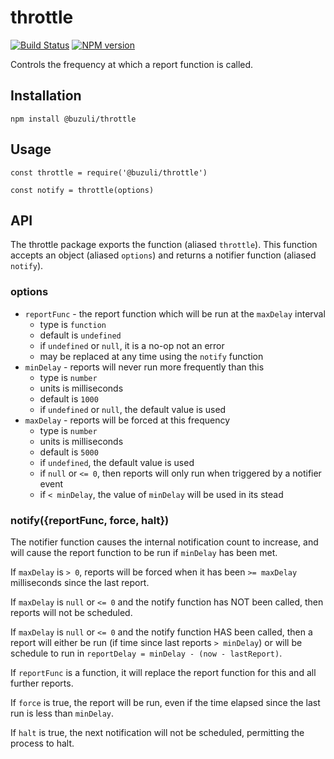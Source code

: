 # throttle

[![Build Status][travis-image]][travis-url]
[![NPM version][npm-image]][npm-url]


Controls the frequency at which a report function is called.

## Installation

```
npm install @buzuli/throttle
```

## Usage

```
const throttle = require('@buzuli/throttle')

const notify = throttle(options)
```

## API

The throttle package exports the function (aliased `throttle`). This function accepts an object (aliased `options`) and returns a notifier function (aliased `notify`).

### options
* `reportFunc` - the report function which will be run at the `maxDelay` interval
  * type is `function`
  * default is `undefined`
  * if `undefined` or `null`, it is a no-op not an error
  * may be replaced at any time using the `notify` function
* `minDelay` - reports will never run more frequently than this
  * type is `number`
  * units is milliseconds
  * default is `1000`
  * if `undefined` or `null`, the default value is used
* `maxDelay` - reports will be forced at this frequency
  * type is `number`
  * units is milliseconds
  * default is `5000`
  * if `undefined`, the default value is used
  * if `null` or `<= 0`, then reports will only run when triggered by a notifier event
  * if `< minDelay`, the value of `minDelay` will be used in its stead

### notify({reportFunc, force, halt})

The notifier function causes the internal notification count to increase, and will cause the report function to be run if `minDelay` has been met.

If `maxDelay` is `> 0`, reports will be forced when it has been `>= maxDelay` milliseconds since the last report.

If `maxDelay` is `null` or `<= 0` and the notify function has NOT been called, then reports will not be scheduled.

If `maxDelay` is `null` or `<= 0` and the notify function HAS been called, then a report will either be run (if time since last reports `> minDelay`) or will be schedule to run in `reportDelay = minDelay - (now - lastReport)`.

If `reportFunc` is a function, it will replace the report function for this and all further reports.

If `force` is true, the report will be run, even if the time elapsed since the last run is less than `minDelay`.

If `halt` is true, the next notification will not be scheduled, permitting the process to halt.

[travis-url]: https://travis-ci.org/joeledwards/node-throttle
[travis-image]: https://img.shields.io/travis/joeledwards/node-throttle/master.svg
[npm-url]: https://www.npmjs.com/package/@buzuli/throttle
[npm-image]: https://img.shields.io/npm/v/@buzuli/throttle.svg
